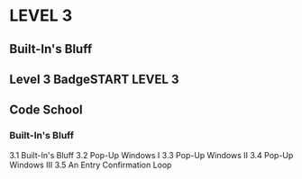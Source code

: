 # LEVEL 3
## Built-In's Bluff

## Level 3 BadgeSTART LEVEL 3
## Code School
### Built-In's Bluff
3.1 Built-In's Bluff
3.2 Pop-Up Windows I
3.3 Pop-Up Windows II
3.4 Pop-Up Windows III
3.5 An Entry Confirmation Loop
